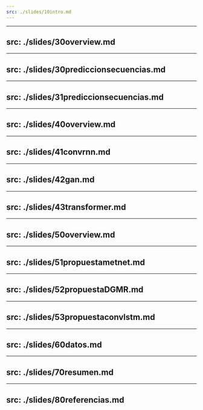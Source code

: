 ```yaml
---
src: ./slides/10intro.md
---
```



---
src: ./slides/30overview.md
---


---
src: ./slides/30prediccionsecuencias.md
---


---
src: ./slides/31prediccionsecuencias.md
---


---
src: ./slides/40overview.md
---


---
src: ./slides/41convrnn.md
---


---
src: ./slides/42gan.md
---


---
src: ./slides/43transformer.md
---


---
src: ./slides/50overview.md
---


---
src: ./slides/51propuestametnet.md
---


---
src: ./slides/52propuestaDGMR.md
---


---
src: ./slides/53propuestaconvlstm.md
---


---
src: ./slides/60datos.md
---


---
src: ./slides/70resumen.md
---

---
src: ./slides/80referencias.md
---

